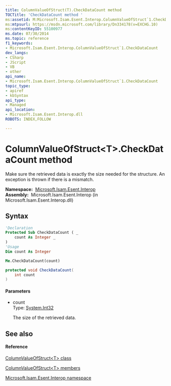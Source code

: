 ```yaml
---
title: ColumnValueOfStruct(T).CheckDataCount method 
TOCTitle: 'CheckDataCount method '
ms:assetid: M:Microsoft.Isam.Esent.Interop.ColumnValueOfStruct`1.CheckDataCount(System.Int32)
ms:mtpsurl: https://msdn.microsoft.com/library/Dn334178(v=EXCHG.10)
ms:contentKeyID: 55100977
ms.date: 07/30/2014
ms.topic: reference
f1_keywords:
- Microsoft.Isam.Esent.Interop.ColumnValueOfStruct`1.CheckDataCount
dev_langs:
- CSharp
- JScript
- VB
- other
api_name: 
- Microsoft.Isam.Esent.Interop.ColumnValueOfStruct`1.CheckDataCount
topic_type: 
- apiref
- kbSyntax
api_type: 
- Managed
api_location: 
- Microsoft.Isam.Esent.Interop.dll
ROBOTS: INDEX,FOLLOW

---
```


# ColumnValueOfStruct\<T\>.CheckDataCount method

Make sure the retrieved data is exactly the size needed for the structure. An exception is thrown if there is a mismatch.

**Namespace:**  [Microsoft.Isam.Esent.Interop](./microsoft.isam.esent.interop-namespace.md)  
**Assembly:**  Microsoft.Isam.Esent.Interop (in Microsoft.Isam.Esent.Interop.dll)

## Syntax

``` vb
'Declaration
Protected Sub CheckDataCount ( _
    count As Integer _
)
'Usage
Dim count As Integer

Me.CheckDataCount(count)
```

``` csharp
protected void CheckDataCount(
    int count
)
```

#### Parameters

  - count  
    Type: [System.Int32](/dotnet/api/system.int32)  
    
    The size of the retrieved data.

## See also

#### Reference

[ColumnValueOfStruct\<T\> class](./columnvalueofstruct-t-class.md)

[ColumnValueOfStruct\<T\> members](./columnvalueofstruct-t-members.md)

[Microsoft.Isam.Esent.Interop namespace](./microsoft.isam.esent.interop-namespace.md)